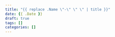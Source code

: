 ```yaml
---
title: "{{ replace .Name \"-\" \" \" | title }}"
date: {{ .Date }}
draft: true
tags: []
categories: []
---
```

